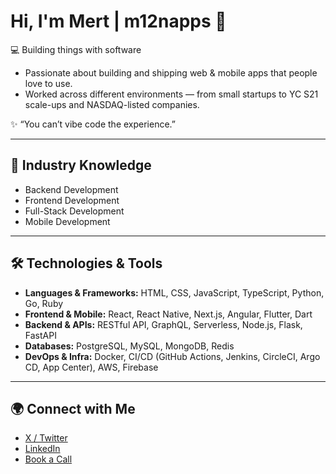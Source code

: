 # Hi, I'm Mert | m12napps 👋  

💻 Building things with software  
  - Passionate about building and shipping web & mobile apps that people love to use.  
  - Worked across different environments — from small startups to YC S21 scale-ups and NASDAQ-listed companies.

✨ “You can’t vibe code the experience.”  

---

## 🧩 Industry Knowledge  
- Backend Development  
- Frontend Development  
- Full-Stack Development  
- Mobile Development  

---

## 🛠️ Technologies & Tools  
- **Languages & Frameworks:** HTML, CSS, JavaScript, TypeScript, Python, Go, Ruby  
- **Frontend & Mobile:** React, React Native, Next.js, Angular, Flutter, Dart  
- **Backend & APIs:** RESTful API, GraphQL, Serverless, Node.js, Flask, FastAPI
- **Databases:** PostgreSQL, MySQL, MongoDB, Redis  
- **DevOps & Infra:** Docker, CI/CD (GitHub Actions, Jenkins, CircleCI, Argo CD, App Center), AWS, Firebase  

---

## 🌍 Connect with Me  
- [X / Twitter](https://x.com/m12napps)  
- [LinkedIn](https://www.linkedin.com/in/mertcelilozdin/)  
- [Book a Call](https://cal.com/m12napps)  
